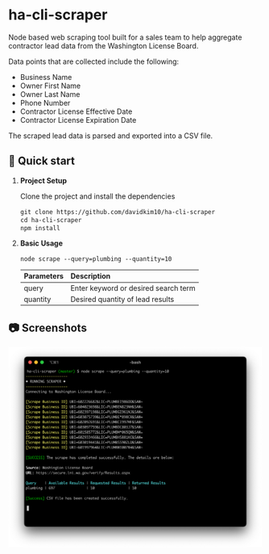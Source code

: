 # ha-cli-scraper

Node based web scraping tool built for a sales team to help aggregate contractor lead data from the Washington License Board.

Data points that are collected include the following:

- Business Name
- Owner First Name
- Owner Last Name
- Phone Number
- Contractor License Effective Date
- Contractor License Expiration Date

The scraped lead data is parsed and exported into a CSV file.

## 🚀 Quick start

1.  **Project Setup**

    Clone the project and install the dependencies

    ```shell
    git clone https://github.com/davidkim10/ha-cli-scraper
    cd ha-cli-scraper
    npm install
    ```

2.  **Basic Usage**

    ```shell
    node scrape --query=plumbing --quantity=10
    ```

    | Parameters | Description                          |
    | ---------- | ------------------------------------ |
    | query      | Enter keyword or desired search term |
    | quantity   | Desired quantity of lead results     |

## 📷 Screenshots

![Screenshots](./screenshot-01.png)

